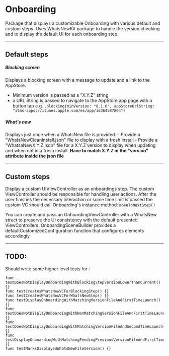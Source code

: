 # Onboarding

Package that displays a customizable Onboarding with various default and custom steps. 
Uses WhatsNewKit package to handle the version checking and to display the default UI for each onboarding step.

---
## Default steps 

##### Blocking screen
Displays a blocking screen with a message to update and a link to the AppStore.
- Minimum version is passed as a "X.Y.Z" string
- a URL String is passed to navigate to the AppStore app page with a button tap 
e.g. ``` .blocking(minVersion: "8.1.0", appStoreUrlString: "itms-apps://itunes.apple.com/es/app/id364587804") ```

##### What's new
Displays just once when a WhatsNew file is provided.
    - Provide a "WhatsNewCleanInstall.json" file to display with a fresh install
    - Provide a "WhatsaNewX.Y.Z.json" file for a X.Y.Z version to display when updating and when not in a fresh install. 
            **Have to match X.Y.Z in the "version" attribute inside the json file**

---
## Custom steps

Display a custom UIViewController as an onboardings step. The custom ViewController should be responsible for handling user actions. After the user finishes the necessary interaction or some time limit is passed the custom VC should call Onboarding's instance method:
```moveToNextStep()```

You can create and pass an OnboardingViewController with a WhatsNew struct to preserve the UI consistency with the default presented ViewControllers. OnboardingSceneBuilder provides a defaultCustomizedConfiguration function that configures elements accordingly.  

--- 
## TODO: 
Should write some higher level tests for : 

    func testDoesNotDisplayOnboardingWithBlockingStepVersionLowerThanCurrent() {}
    func testCreatesWhatsNewVCForBlockingStep() {}
    func testCreatesWhatsNewVCForWhatsNewStep() {}
    func testDisplayOnboardingWithMatchingVersionFileAndFirstTimeLaunch() {}
    func testDoesNotDisplayOnboardingWithNonMatchingVersionFileAndFirstTimeLaunch() {}
    func testDoesNotDisplayOnboardingWithMatchingVersionFileAndSecondTimeLaunch() {}
    func testDisplayOnboardingWithMatchingPendingPreviousVersionFileAndFirstTimeLaunch() {}
    func testMarksDisplayedWhatsNewFileVersion() {}
